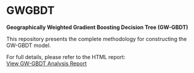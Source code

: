 # GWGBDT
**Geographically Weighted Gradient Boosting Decision Tree (GW-GBDT)**

This repository presents the complete methodology for constructing the GW-GBDT model.

For full details, please refer to the HTML report:  
[View GW-GBDT Analysis Report](https://shijiahao998.github.io/GWGBDT/GW-GBDT.html)

